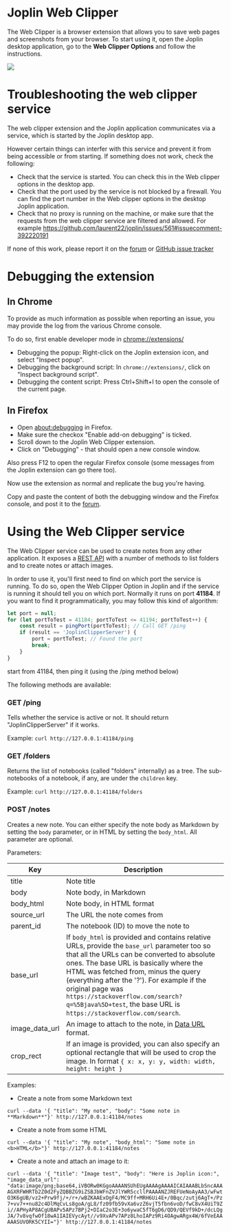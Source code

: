 # Joplin Web Clipper

The Web Clipper is a browser extension that allows you to save web pages and screenshots from your browser. To start using it, open the Joplin desktop application, go to the **Web Clipper Options** and follow the instructions.

![](https://joplin.cozic.net/images/WebExtensionScreenshot.png)

# Troubleshooting the web clipper service

The web clipper extension and the Joplin application communicates via a service, which is started by the Joplin desktop app.

However certain things can interfer with this service and prevent it from being accessible or from starting. If something does not work, check the following:

- Check that the service is started. You can check this in the Web clipper options in the desktop app.
- Check that the port used by the service is not blocked by a firewall. You can find the port number in the Web clipper options in the desktop Joplin application.
- Check that no proxy is running on the machine, or make sure that the requests from the web clipper service are filtered and allowed. For example https://github.com/laurent22/joplin/issues/561#issuecomment-392220191

If none of this work, please report it on the [forum](https://discourse.joplin.cozic.net/) or [GitHub issue tracker](https://github.com/laurent22/joplin/issues)

# Debugging the extension

## In Chrome

To provide as much information as possible when reporting an issue, you may provide the log from the various Chrome console.

To do so, first enable developer mode in [chrome://extensions/](chrome://extensions/)

- Debugging the popup: Right-click on the Joplin extension icon, and select "Inspect popup".
- Debugging the background script: In `chrome://extensions/`, click on "Inspect background script".
- Debugging the content script: Press Ctrl+Shift+I to open the console of the current page.

## In Firefox

- Open [about:debugging](about:debugging) in Firefox.
- Make sure the checkox "Enable add-on debugging" is ticked.
- Scroll down to the Joplin Web Clipper extension.
- Click on "Debugging" - that should open a new console window.

Also press F12 to open the regular Firefox console (some messages from the Joplin extension can go there too).

Now use the extension as normal and replicate the bug you're having.

Copy and paste the content of both the debugging window and the Firefox console, and post it to the [forum](https://discourse.joplin.cozic.net/).

# Using the Web Clipper service

The Web Clipper service can be used to create notes from any other application. It exposes a [REST API](https://en.wikipedia.org/wiki/Representational_state_transfer) with a number of methods to list folders and to create notes or attach images.

In order to use it, you'll first need to find on which port the service is running. To do so, open the Web Clipper Option in Joplin and if the service is running it should tell you on which port. Normally it runs on port **41184**. If you want to find it programmatically, you may follow this kind of algorithm:

```javascript
let port = null;
for (let portToTest = 41184; portToTest <= 41194; portToTest++) {
    const result = pingPort(portToTest); // Call GET /ping
    if (result == 'JoplinClipperServer') {
        port = portToTest; // Found the port
        break;
    }
}
```

start from 41184, then ping it (using the /ping method below)

The following methods are available:

### GET /ping

Tells whether the service is active or not. It should return "JoplinClipperServer" if it works.

Example: `curl http://127.0.0.1:41184/ping`

### GET /folders

Returns the list of notebooks (called "folders" internally) as a tree. The sub-notebooks of a notebook, if any, are under the `children` key.

Example: `curl http://127.0.0.1:41184/folders`

### POST /notes

Creates a new note. You can either specify the note body as Markdown by setting the `body` parameter, or in HTML by setting the `body_html`.  All parameter are optional.

Parameters:

Key | Description
---|---
title | Note title
body | Note body, in Markdown
body_html | Note body, in HTML format
source_url | The URL the note comes from
parent_id | The notebook (ID) to move the note to
base_url | If `body_html` is provided and contains relative URLs, provide the `base_url` parameter too so that all the URLs can be converted to absolute ones. The base URL is basically where the HTML was fetched from, minus the query (everything after the '?'). For example if the original page was `https://stackoverflow.com/search?q=%5Bjava%5D+test`, the base URL is `https://stackoverflow.com/search`.
image_data_url | An image to attach to the note, in [Data URL](https://developer.mozilla.org/en-US/docs/Web/HTTP/Basics_of_HTTP/Data_URIs) format.
crop_rect | If an image is provided, you can also specify an optional rectangle that will be used to crop the image. In format `{ x: x, y: y, width: width, height: height }`

Examples:

* Create a note from some Markdown text

`curl --data '{ "title": "My note", "body": "Some note in **Markdown**"}' http://127.0.0.1:41184/notes`

* Create a note from some HTML

`curl --data '{ "title": "My note", "body_html": "Some note in <b>HTML</b>"}' http://127.0.0.1:41184/notes`

* Create a note and attach an image to it:

`curl --data '{ "title": "Image test", "body": "Here is Joplin icon:", "image_data_url": "data:image/png;base64,iVBORw0KGgoAAAANSUhEUgAAAAgAAAAICAIAAABLbSncAAAAGXRFWHRTb2Z0d2FyZQBBZG9iZSBJbWFnZVJlYWR5ccllPAAAANZJREFUeNoAyAA3/wFwtO3K6gUB/vz2+Prw9fj/+/r+/wBZKAAExOgF4/MC9ff+MRH6Ui4E+/0Bqc/zutj6AgT+/Pz7+vv7++nu82c4DlMqCvLs8goA/gL8/fz09fb59vXa6vzZ6vjT5fbn6voD/fwC8vX4UiT9Zi//APHyAP8ACgUBAPv5APz7BPj2+DIaC2o3E+3o6ywaC5fT6gD6/QD9/QEVf9kD+/dcLQgJA/7v8vqfwOf18wA1IAIEVycAyt//v9XvAPv7APz8LhoIAPz9Ri4OAgwARgx4W/6fVeEAAAAASUVORK5CYII="}' http://127.0.0.1:41184/notes`